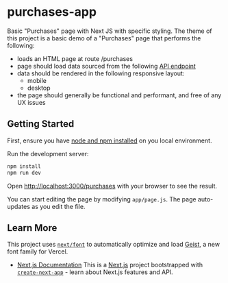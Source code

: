 # purchases-app
Basic "Purchases" page with Next JS with specific styling. The theme of this project is a basic demo of a "Purchases" page that performs the following:
- loads an HTML page at route /purchases
- page should load data sourced from the following [API endpoint](https://storage.googleapis.com/marketplace-prod-7728-shop-cdn-e5e2/interview/data.json)
- data should be rendered in the following responsive layout:
    - mobile
    - desktop
- the page should generally be functional and performant, and free of any UX issues


## Getting Started

First, ensure you have [node and npm installed](https://docs.npmjs.com/downloading-and-installing-node-js-and-npm) on you local environment.

Run the development server:

```bash
npm install
npm run dev
```

Open [http://localhost:3000/purchases](http://localhost:3000/purchases) with your browser to see the result.

You can start editing the page by modifying `app/page.js`. The page auto-updates as you edit the file.



## Learn More

This project uses [`next/font`](https://nextjs.org/docs/app/building-your-application/optimizing/fonts) to automatically optimize and load [Geist](https://vercel.com/font), a new font family for Vercel.

- [Next.js Documentation](https://nextjs.org/docs)
This is a [Next.js](https://nextjs.org) project bootstrapped with [`create-next-app`](https://nextjs.org/docs/app/api-reference/cli/create-next-app) - learn about Next.js features and API.
